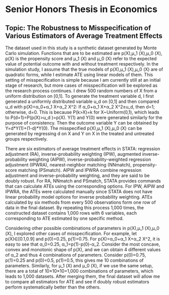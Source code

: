 # Senior Honors Thesis in Economics
## Topic: The Robustness to Misspecification of Various Estimators of Average Treatment Effects  
The dataset used in this study is a synthetic dataset generated by Monte Carlo simulation. Functions that are to be estimated are p(X),μ_1 (X),μ_0 (X), p(X) is the propensity score and  μ_1 (X)  and μ_0 (X) refer to the expected value of potential outcome with and without treatment respectively. In the simulation study, I assume that the true models of p(X),μ_1 (X),μ_0 (X) are of quadratic forms, while I estimate ATE using linear models of them. This setting of misspecification is simple because I am currently still at an initial stage of research, but more cases of misspecification will be explored as the research process continues. I drew 500 random numbers of X from a uniform distribution on [0,1]. To generate the treatment variable d, I first generated a uniformly distributed variable u_d on [0,1] and then compared u_d with p(X)=α_0+α_1 X+α_2 X^2: If α_0+α_1 X+α_2 X^2≥u_d, then d=1; otherwise, d=0. This is because P(k>X)=k for X~Uniform(0,1), which leads to P(d=1)=P(p(X)>u_d )=p(X). Y(1) and  Y(0) were generated similarly for the purpose of consistency. Then the outcome variable Y can be obtained by Y=d*Y(1)+(1-d)*Y(0). The misspecified p(X),μ_1 (X),μ_0 (X) can be generated by regressing d on X and Y on X in the treated and untreated groups respectively.  
  
  
There are six estimators of average treatment effects in STATA: regression adjustment (RA), inverse-probability weighting (IPW), augmented inverse-probability weighting (AIPW), inverse-probability-weighted regression adjustment (IPWRA), nearest-neighbor matching (NNmatch), propensity-score matching (PSmatch). AIPW and IPWRA combine regression adjustment and inverse-probability weighting, and they are said to be doubly robust. For RA, NNmatch and PSmatch, STATA provides commands that can calculate ATEs using the corresponding options. For IPW, AIPW and IPWRA, the ATEs were calculated manually since STATA does not have linear probability model options for inverse probability weighting. ATEs calculated by six methods from every 500 observations form one row of data in the final dataset. By repeating this process 1,000 times, the constructed dataset contains 1,000 rows with 6 variables, each corresponding to ATE estimated by one specific method.  
  
  
Considering other possible combinations of parameters in p(X),μ_1 (X),μ_0 (X), I explored other cases of misspecification. For example, let p(X)∈[0.1,0.9] and p(0)=0.25, p(1)=0.75. For p(X)=α_0+α_1 X+α_2 X^2, it is easy to see that α_0=0.25, α_1=p(1)-p(0)-α_2. Consider the most concave, convex and monotonic shape of p(X), and we can obtain 4 different values of α_2 and thus 4 combinations of parameters. Consider p(0)=0.75, p(1)=0.25 and p(0)=0.5, p(1)=0.5, this gives me 10 combinations of parameters. Similarly, for μ_1 (X) and μ_0 (X), if we use the same setup, there are a total of 10×10×10=1,000 combinations of parameters, which leads to 1,000 datasets. After merging them, the final dataset will allow me to compare all estimators for ATE and see if doubly robust estimators perform systematically better than the others.
